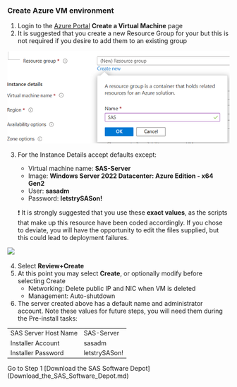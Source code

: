 ### Create Azure VM environment
1. Login to the [Azure Portal](https://portal.azure.com/#create/Microsoft.VirtualMachine-ARM) **Create a Virtual Machine** page 
2. It is suggested that you create a new Resource Group for your but this is not required if you desire to add them to an existing group

<kbd>![ ](images/resourcegroup.png)</kbd>

3. For the Instance Details accept defaults except:
	* Virtual machine name:  **SAS-Server**
	* Image: **Windows Server 2022 Datacenter: Azure Edition - x64 Gen2**
	* User:  **sasadm**
	* Password:  **letstrySASon!**

   :heavy_exclamation_mark: It is strongly suggested that you use these **exact values**, as the scripts that make up this resource have been coded accordingly.  If you chose to deviate, you will have the opportunity to edit the files supplied, but this could lead to deployment failures.

<kbd>![](images/image_details.png)</kbd>

4. Select **Review+Create**
5. At this point you may select **Create**, or optionally modify before selecting Create
	* Networking:  Delete public IP and NIC when VM is deleted
	* Management:  Auto-shutdown
6. The server created above has a default name and administrator account.  Note these values for future steps, you will need them during the Pre-install tasks:
<table>
  <tr><td>SAS Server Host Name</td><td>SAS-Server</td></tr>
  <tr><td>Installer Account</td><td>sasadm</td></tr>
  <tr><td>Installer Password</td><td>letstrySASon!</td></tr>
</table>
Go to Step 1 [Download the SAS Software Depot](Download_the_SAS_Software_Depot.md)
